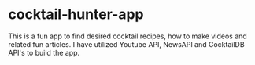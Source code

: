 # cocktail-hunter-app

This  is a fun app to find desired cocktail recipes, how to make videos and related fun articles. I have utilized Youtube API, NewsAPI and CocktailDB API's to build the app.   
